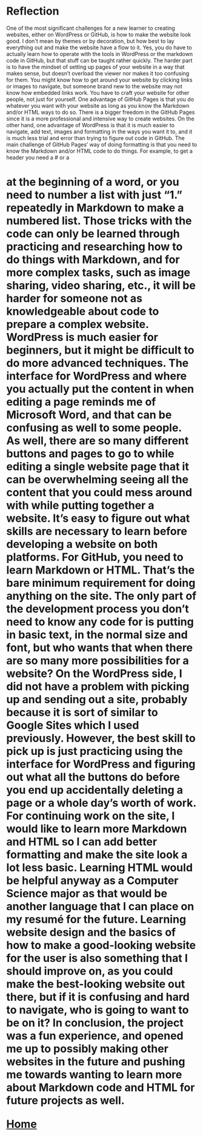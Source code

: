 # Reflection

One of the most significant challenges for a new learner to creating websites, either on WordPress or GitHub, is how to make the website look good. I don't mean by themes or by decoration, but how best to lay everything out and make the website have a flow to it. Yes, you do have to actually learn how to operate with the tools in WordPress or the markdown code in GitHub, but that stuff can be taught rather quickly. The harder part is to have the mindset of setting up pages of your website in a way that makes sense, but doesn’t overload the viewer nor makes it too confusing for them. You might know how to get around your website by clicking links or images to navigate, but someone brand new to the website may not know how embedded links work. You have to craft your website for other people, not just for yourself.
	One advantage of GitHub Pages is that you do whatever you want with your website as long as you know the Markdown and/or HTML ways to do so. There is a bigger freedom in the GitHub Pages since it is a more professional and intensive way to create websites. On the other hand, one advantage of WordPress is that it is much easier to navigate, add text, images and formatting in the ways you want it to, and it is much less trial and error than trying to figure out code in GitHub.
	The main challenge of GitHub Pages’ way of doing formatting is that you need to know the Markdown and/or HTML code to do things. For example, to get a header you need a # or a <h1> at the beginning of a word, or you need to number a list with just “1.” repeatedly in Markdown to make a numbered list. Those tricks with the code can only be learned through practicing and researching how to do things with Markdown, and for more complex tasks, such as image sharing, video sharing, etc., it will be harder for someone not as knowledgeable about code to prepare a complex website. WordPress is much easier for beginners, but it might be difficult to do more advanced techniques. The interface for WordPress and where you actually put the content in when editing a page reminds me of Microsoft Word, and that can be confusing as well to some people. As well, there are so many different buttons and pages to go to while editing a single website page that it can be overwhelming seeing all the content that you could mess around with while putting together a website.
	It’s easy to figure out what skills are necessary to learn before developing a website on both platforms. For GitHub, you need to learn Markdown or HTML. That’s the bare minimum requirement for doing anything on the site. The only part of the development process you don’t need to know any code for is putting in basic text, in the normal size and font, but who wants that when there are so many more possibilities for a website? On the WordPress side, I did not have a problem with picking up and sending out a site, probably because it is sort of similar to Google Sites which I used previously. However, the best skill to pick up is just practicing using the interface for WordPress and figuring out what all the buttons do before you end up accidentally deleting a page or a whole day’s worth of work.
	For continuing work on the site, I would like to learn more Markdown and HTML so I can add better formatting and make the site look a lot less basic. Learning HTML would be helpful anyway as a Computer Science major as that would be another language that I can place on my resumé for the future. Learning website design and the basics of how to make a good-looking website for the user is also something that I should improve on, as you could make the best-looking website out there, but if it is confusing and hard to navigate, who is going to want to be on it?
	In conclusion, the project was a fun experience, and opened me up to possibly making other websites in the future and pushing me towards wanting to learn more about Markdown code and HTML for future projects as well.


[Home](index.md)
